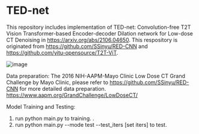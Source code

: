 # TED-net
This repository includes implementation of TED-net: Convolution-free T2T Vision Transformer-based Encoder-decoder Dilation network for Low-dose CT Denoising in https://arxiv.org/abs/2106.04650. This respository is originated from https://github.com/SSinyu/RED-CNN and https://github.com/yitu-opensource/T2T-ViT.

![image](https://user-images.githubusercontent.com/23077770/130271382-15a2c5d7-b456-4537-95f2-f2870484fbfd.png)

Data preparation:
The 2016 NIH-AAPM-Mayo Clinic Low Dose CT Grand Challenge by Mayo Clinic, please refer to https://github.com/SSinyu/RED-CNN for more detailed data preparation. 
https://www.aapm.org/GrandChallenge/LowDoseCT/

Model Training and Testing:
1. run python main.py to training. .
2. run python main.py --mode test --test_iters [set iters] to test.
